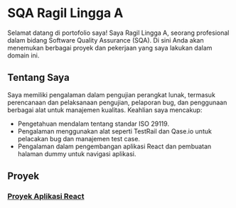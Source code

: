 # SQA Ragil Lingga A

Selamat datang di portofolio saya! Saya Ragil Lingga A, seorang profesional dalam bidang Software Quality Assurance (SQA). Di sini Anda akan menemukan berbagai proyek dan pekerjaan yang saya lakukan dalam domain ini.

## Tentang Saya

Saya memiliki pengalaman dalam pengujian perangkat lunak, termasuk perencanaan dan pelaksanaan pengujian, pelaporan bug, dan penggunaan berbagai alat untuk manajemen kualitas. Keahlian saya mencakup:

- Pengetahuan mendalam tentang standar ISO 29119.
- Pengalaman menggunakan alat seperti TestRail dan Qase.io untuk pelacakan bug dan manajemen test case.
- Pengalaman dalam pengembangan aplikasi React dan pembuatan halaman dummy untuk navigasi aplikasi.

## Proyek

### [Proyek Aplikasi React]()
